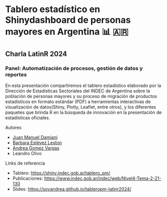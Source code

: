 # Tablero estadístico en Shinydashboard de personas mayores en Argentina  📊 🇦🇷

## Charla LatinR 2024
### Panel: Automatización de procesos, gestión de datos y reportes

En esta presentación compartiremos el tablero estadístico elaborado por la Dirección de Estadísticas Sectoriales del INDEC de Argentina sobre la población de personas mayores y su proceso de migración de productos estadísticos en formato estándar (PDF) a herramientas interactivas de visualización de datos(Shiny, Plotly, Leaflet, entre otros), y los diferentes paquetes que brinda R en la búsqueda de innovación en la presentación de estadísticas oficiales. 

Autores
- [Juan Manuel Damiani](https://www.linkedin.com/in/jmdamiani5/)
- [Barbara Estévez Leston](https://www.linkedin.com/in/b%C3%A1rbara-est%C3%A9vez-leston-74ba224a/)
- [Andrea Gomez Vargas]()
- Leandro Olivo

Links de referencia 
- Tablero:  https://shiny.indec.gob.ar/tablero_pm/
- Publicaciones: https://www.indec.gob.ar/indec/web/Nivel4-Tema-2-21-130
- Slides: https://soyandrea.github.io/tableropm-latinr2024/
